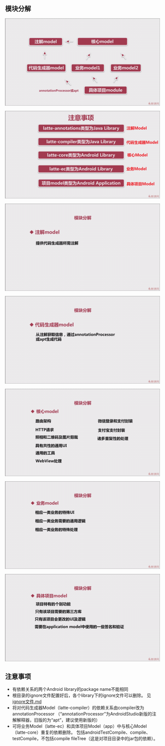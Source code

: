 ## 模块分解

![](images/ec_架构_Model依赖关系.png)

![](images/ec_架构_各个Model类型.png)

![](images/ec_架构_注解Model功能.png)

![](images/ec_架构_代码生成器Model功能.png)

![](images/ec_架构_核心Model功能.png)

![](images/ec_架构_业务Model功能.png)

![](images/ec_架构_具体项目Model功能.png)


## 注意事项

* 有依赖关系的两个Android library的package name不能相同
* 根目录的ignore文件配置好后，各个library下的ignore文件可以删除。
见 [ignore文件.md](../版本控制/git/ignore文件.md)
* 将对代码生成器Model（latte-compiler）的依赖关系由compiler改为annotationProcessor
（“annotationProcessor”为AndroidStudio新版的注解解释器，旧版的为“apt”，建议使用新版的）
* 可将业务Model（latte-ec）和具体项目Model（app）中与核心Model（latte-core）重复的依赖删除。
包括androidTestCompile、compile、testCompile，不包括compile fileTree（这是对项目目录中的jar包的依赖）。